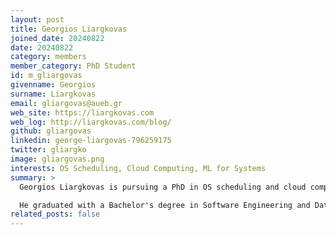 ```yaml
---
layout: post
title: Georgios Liargkovas
joined_date: 20240822
date: 20240822
category: members
member_category: PhD Student
id: m_gliargovas
givenname: Georgios
surname: Liargkovas
email: gliargovas@aueb.gr
web_site: https://liargkovas.com
web_log: http://liargkovas.com/blog/
github: gliargovas
linkedin: george-liargovas-796259175
twitter: gliargko
image: gliargovas.png
interests: OS Scheduling, Cloud Computing, ML for Systems
summary: >
  Georgios Liargkovas is pursuing a PhD in OS scheduling and cloud computing, with a focus on ML for Systems.

  He graduated with a Bachelor's degree in Software Engineering and Data Science from the Department of Management Science and Technology at Athens University of Economics and Business.
related_posts: false
---
```

